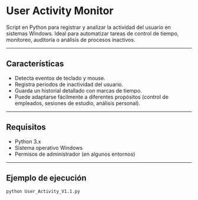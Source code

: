 # User Activity Monitor

Script en Python para registrar y analizar la actividad del usuario en sistemas Windows. Ideal para automatizar tareas de control de tiempo, monitoreo, auditoría o análisis de procesos inactivos.

---

## Características

- Detecta eventos de teclado y mouse.
- Registra períodos de inactividad del usuario.
- Guarda un historial detallado con marcas de tiempo.
- Puede adaptarse fácilmente a diferentes propósitos (control de empleados, sesiones de estudio, análisis personal).

---

## Requisitos

- Python 3.x
- Sistema operativo Windows
- Permisos de administrador (en algunos entornos)

---

## Ejemplo de ejecución

```bash
python User_Activity_V1.1.py

